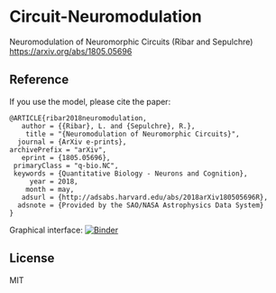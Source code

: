 # Circuit-Neuromodulation
Neuromodulation of Neuromorphic Circuits (Ribar and Sepulchre) https://arxiv.org/abs/1805.05696

## Reference
If you use the model, please cite the paper:

```
@ARTICLE{ribar2018neuromodulation,
   author = {{Ribar}, L. and {Sepulchre}, R.},
    title = "{Neuromodulation of Neuromorphic Circuits}",
  journal = {ArXiv e-prints},
archivePrefix = "arXiv",
   eprint = {1805.05696},
 primaryClass = "q-bio.NC",
 keywords = {Quantitative Biology - Neurons and Cognition},
     year = 2018,
    month = may,
   adsurl = {http://adsabs.harvard.edu/abs/2018arXiv180505696R},
  adsnote = {Provided by the SAO/NASA Astrophysics Data System}
}
```

Graphical interface:
[![Binder](https://mybinder.org/badge.svg)](https://mybinder.org/v2/gh/lukaribar/Bursting-Circuit/master?filepath=gui_notebook.ipynb)

## License
MIT
